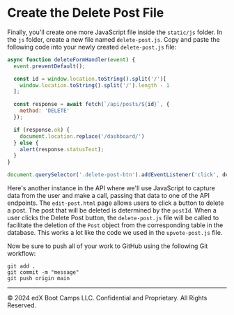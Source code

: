 # Create the Delete Post File

Finally, you'll create one more JavaScript file inside the `static/js` folder. In the `js` folder, create a new file named `delete-post.js`. Copy and paste the following code into your newly created `delete-post.js` file:

```js
async function deleteFormHandler(event) {
  event.preventDefault();

  const id = window.location.toString().split('/')[
    window.location.toString().split('/').length - 1
  ];

  const response = await fetch(`/api/posts/${id}`, {
    method: 'DELETE'
  });

  if (response.ok) {
    document.location.replace('/dashboard/')
  } else {
    alert(response.statusText);
  }
}

document.querySelector('.delete-post-btn').addEventListener('click', deleteFormHandler);
```

Here's another instance in the API where we'll use JavaScript to capture data from the user and make a call, passing that data to one of the API endpoints. The `edit-post.html` page allows users to click a button to delete a post. The post that will be deleted is determined by the `postId`. When a user clicks the Delete Post button, the `delete-post.js` file will be called to facilitate the deletion of the `Post` object from the corresponding table in the database. This works a lot like the code we used in the `upvote-post.js` file.

Now be sure to push all of your work to GitHub using the following Git workflow:

```console
git add .
git commit -m "message"
git push origin main
```

---
© 2024 edX Boot Camps LLC. Confidential and Proprietary. All Rights Reserved.